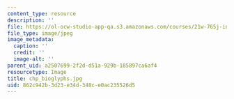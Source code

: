 ```yaml
---
content_type: resource
description: ''
file: https://ol-ocw-studio-app-qa.s3.amazonaws.com/courses/21w-765j-interactive-and-non-linear-narrative-theory-and-practice-spring-2006/862c942b3d23e34d348ce0ac235526d5_chp_bioglyphs.jpg
file_type: image/jpeg
image_metadata:
  caption: ''
  credit: ''
  image-alt: ''
parent_uid: a2507699-2f2d-d51a-929b-185897ca6af4
resourcetype: Image
title: chp_bioglyphs.jpg
uid: 862c942b-3d23-e34d-348c-e0ac235526d5
---
```

